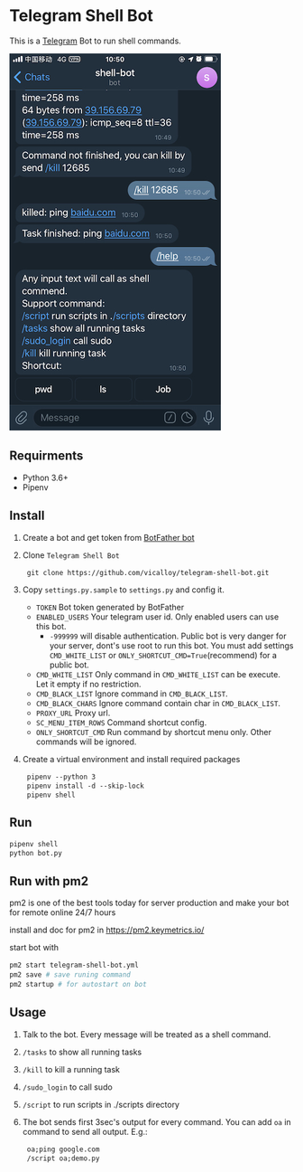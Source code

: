 
# Telegram Shell Bot

This is a [Telegram](http://telegram.org) Bot to run shell commands.

![](screenshot/main.jpeg)

## Requirments

- Python 3.6+
- Pipenv

## Install
1. Create a bot and get token from [BotFather bot](https://telegram.me/BotFather)
1. Clone `Telegram Shell Bot`

        git clone https://github.com/vicalloy/telegram-shell-bot.git

1. Copy `settings.py.sample` to `settings.py` and config it.
    - `TOKEN` Bot token generated by BotFather
    - `ENABLED_USERS` Your telegram user id. Only enabled users can use this bot.
        - `-999999` will disable authentication. Public bot is very danger for your server, dont's use root to run this bot. You must add settings `CMD_WHITE_LIST` or `ONLY_SHORTCUT_CMD=True`(recommend) for a public bot. 
    - `CMD_WHITE_LIST` Only command in `CMD_WHITE_LIST` can be execute. Let it empty if no restriction.
    - `CMD_BLACK_LIST` Ignore command in `CMD_BLACK_LIST`.
    - `CMD_BLACK_CHARS` Ignore command contain char in `CMD_BLACK_LIST`.
    - `PROXY_URL` Proxy url.
    - `SC_MENU_ITEM_ROWS` Command shortcut config.
    - `ONLY_SHORTCUT_CMD` Run command by shortcut menu only. Other commands will be ignored.

1. Create a virtual environment and install required packages

        pipenv --python 3
        pipenv install -d --skip-lock
        pipenv shell

## Run

```
pipenv shell
python bot.py
```


## Run with pm2

pm2 is one of the best tools today for server production and make your bot for remote online 24/7 hours

install and doc for pm2 in https://pm2.keymetrics.io/

start bot with
``` bash
pm2 start telegram-shell-bot.yml
pm2 save # save runing command
pm2 startup # for autostart on bot
```

## Usage

1. Talk to the bot. Every message will be treated as a shell command.
1. `/tasks` to show all running tasks
1. `/kill` to kill a running task
1. `/sudo_login` to call sudo
1. `/script` to run scripts in ./scripts directory
1. The bot sends first 3sec's output for every command. You can add `oa` in command to send all output. E.g.:

        oa;ping google.com
        /script oa;demo.py

